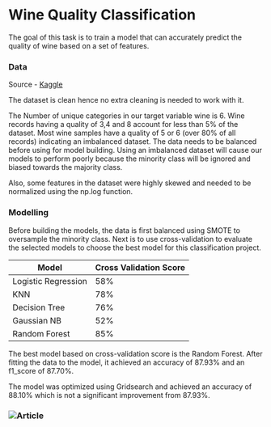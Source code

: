 # Wine Quality Classification

The goal of this task is to train a model that can accurately predict the quality of wine based on a set of features.

### Data 

Source - [Kaggle](https://www.kaggle.com/datasets/yasserh/wine-quality-dataset)

The dataset is clean hence no extra cleaning is needed to work with it.

The Number of unique categories in our target variable wine is 6. Wine records having a quality of 3,4 and 8 account for less than 5% of the dataset. Most wine samples have a quality of 5 or 6 (over 80% of all records) indicating an imbalanced dataset. The data needs to be balanced before using for model building. Using an imbalanced dataset will cause our models to perform poorly because the minority class will be ignored and biased towards the majority class.

Also, some features in the dataset were highly skewed and needed to be normalized using the np.log function.

### Modelling

Before building the models, the data is first balanced using SMOTE to oversample the minority class. Next is to use cross-validation to evaluate the selected models to choose the best model for this classification project.

| Model | Cross Validation Score |
|---|---|
| Logistic Regression | 58% |
| KNN | 78% |
| Decision Tree | 76% |
| Gaussian NB | 52% |
| Random Forest | 85% |

The best model based on cross-validation score is the Random Forest. After fitting the data to the model, it achieved an accuracy of 87.93% and an f1_score of 87.70%.

The model was optimized using Gridsearch and achieved an accuracy of 88.10% which is not a significant improvement from 87.93%.

### ![Article](https://medium.com/@nancy_24398/wine-quality-classification-fc4f945c6c00) 
